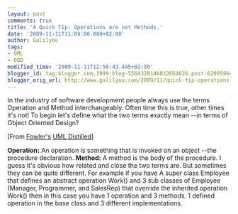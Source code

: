 ```yaml
---
layout: post
comments: true
title: 'A Quick Tip: Operations are not Methods.'
date: '2009-11-11T11:09:00.000+02:00'
author: Galilyou
tags:
- UML
- OOD
modified_time: '2009-11-11T12:58:43.445+02:00'
blogger_id: tag:blogger.com,1999:blog-5568328146032664626.post-6209596458542052741
blogger_orig_url: http://www.galilyou.com/2009/11/quick-tip-operations-are-not-methods.html
---
```


In the industry of software development people always use the terms Operation and Method interchangeably. Often time this is true, other times it's not!
To begin let's define what the two terms exactly mean --in terms of Object Oriented Design?

[From <a href="http://www.martinfowler.com/bliki/">Fowler's</a> <a href="http://www.amazon.com/UML-Distilled-Standard-Modeling-Language/dp/020165783X">UML Distilled</a>]

<b>Operation:</b>
      An operation is something that is invoked on an object --the procedure declaration.
<b>Method:</b>
    A method is the body of the procedure.
I guess it's obvious how related and close the two terms are. But sometimes they can be quite different.
For example if you have A super class Employee that defines an abstract operation Work() and 3 sub classes of Employee (Manager, Programmer, and SalesRep) that override the inherited operation Work() then in this case you have 1 operation and 3 methods. 1 defined operation in the base class and 3 different implementations.